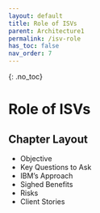 ```yaml
---
layout: default
title: Role of ISVs
parent: Architecture1
permalink: /isv-role
has_toc: false
nav_order: 7
---
```

<!-- To change parent to Architecture when content is completed -->


{: .no_toc}
# Role of ISVs



## Chapter Layout
-    Objective
-    Key Questions to Ask
-    IBM’s Approach
-    Sighed Benefits 
-    Risks
-    Client Stories
